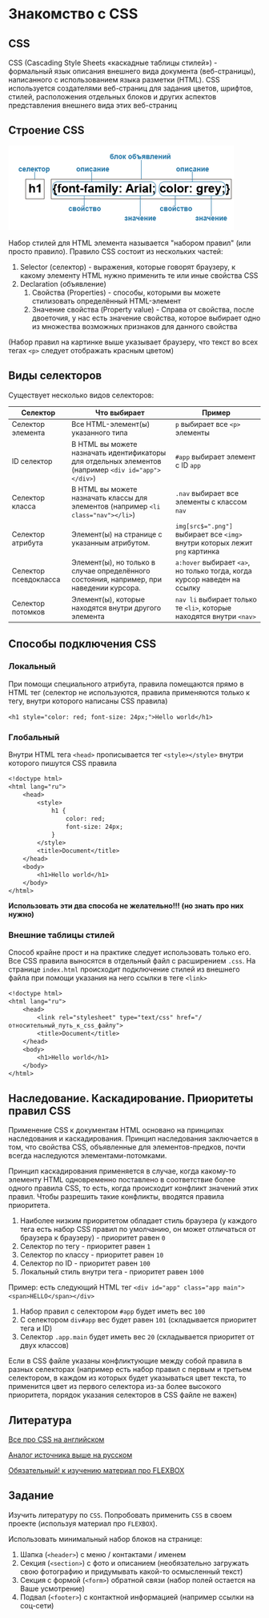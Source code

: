 # Знакомство с CSS

## CSS

CSS (Cascading Style Sheets «каскадные таблицы стилей») - формальный язык описания внешнего вида документа
(веб-страницы), написанного с использованием языка разметки (HTML). CSS используется создателями веб-страниц для задания
цветов, шрифтов, стилей, расположения отдельных блоков и других аспектов представления внешнего вида этих веб-страниц

## Строение CSS
![](css_osnovy.png)

Набор стилей для HTML элемента называется "набором правил" (или просто правило).
Правило CSS состоит из нескольких частей:

1. Selector (селектор) -  выражения, которые говорят браузеру, к какому элементу HTML нужно применить
те или иные свойства CSS
2. Declaration (объявление)
   1. Свойства (Properties) - способы, которыми вы можете стилизовать определённый HTML-элемент
   2. Значение свойства (Property value) - Справа от свойства, после двоеточия, у нас есть значение свойства,
   которое выбирает одно из множества возможных признаков для данного свойства

(Набор правил на картинке выше указывает браузеру, что текст во всех тегах `<p>` следует отображать красным цветом)

## Виды селекторов

Существует несколько видов селекторов:

| Селектор      | Что выбирает | Пример |
| ----------- | ----------- | -----------  |
| Селектор элемента  | Все HTML-элемент(ы) указанного типа | `p` выбирает все `<p>` элементы  |
| ID селектор  | В HTML вы можете назначать идентификаторы для отдельных элементов (например `<div id="app"></div>`) | `#app` выбирает элемент с ID `app`  |
| Селектор класса  | В HTML вы можете назначать классы для элементов (например `<li class="nav"></li>`) | `.nav` выбирает все элементы с классом `nav`  |
| Селектор атрибута  | Элемент(ы) на странице с указанным атрибутом. | `img[src$=".png"]` выбирает все `<img>` внутри которых лежит `png` картинка  |
| Селектор псевдокласса  | Элемент(ы), но только в случае определённого состояния, например, при наведении курсора. | `a:hover` выбирает `<a>`, но только тогда, когда курсор наведен на ссылку  |
| Селектор потомков  | Элемент(ы), которые находятся внутри другого элемента | `nav li` выбирает только те `<li>`, которые находятся внутри `<nav>`  |

## Способы подключения CSS

### Локальный
При помощи специального атрибута, правила помещаются прямо в HTML тег (селектор не используются,
правила применяются только к тегу, внутри которого написаны CSS правила)

`<h1 style="color: red; font-size: 24px;">Hello world</h1>`

### Глобальный
Внутри HTML тега `<head>` прописывается тег `<style></style>` внутри которого пишутся CSS правила


    <!doctype html>
    <html lang="ru">
        <head>
            <style>
                h1 {
                    color: red;
                    font-size: 24px;
                }
            </style>
            <title>Document</title>
        </head>
        <body>
            <h1>Hello world</h1>
        </body>
    </html>


**Использовать эти два способа не желательно!!! (но знать про них нужно)**

### Внешние таблицы стилей

Способ крайне прост и на практике следует использовать только его. Все CSS правила выносятся в отдельный файл с
расширением `.css`. На странице `index.html` происходит подключение стилей из внешнего файла при помощи указания на него
ссылки в теге `<link>`

    <!doctype html>
    <html lang="ru">
        <head>
            <link rel="stylesheet" type="text/css" href="/относительный_путь_к_css_файлу">
            <title>Document</title>
        </head>
        <body>
            <h1>Hello world</h1>
        </body>
    </html>

## Наследование. Каскадирование. Приоритеты правил CSS

Применение CSS к документам HTML основано на принципах наследования и каскадирования. Принцип наследования заключается
в том, что свойства CSS, объявленные для элементов-предков, почти всегда наследуются элементами-потомками.

Принцип каскадирования применяется в случае, когда какому-то элементу HTML одновременно поставлено в соответствие более
одного правила CSS, то есть, когда происходит конфликт значений этих правил. Чтобы разрешить такие конфликты, вводятся
правила приоритета.

1. Наиболее низким приоритетом обладает стиль браузера (у каждого тега есть набор CSS правил по умолчанию, он может
отличаться от браузера к браузеру) - приоритет равен `0`
2. Селектор по тегу - приоритет равен `1`
3. Селектор по классу - приоритет равен `10`
4. Селектор по ID - приоритет равен `100`
5. Локальный стиль внутри тега - приоритет равен `1000`

Пример: есть следующий HTML тег `<div id="app" class="app main"><span>HELLO</span></div>`

1. Набор правил с селектором `#app` будет иметь вес `100`
2. С селектором `div#app` вес будет равен `101` (складывается приоритет тега и ID)
3. Селектор `.app.main` будет иметь вес `20` (складывается приоритет от двух классов)

Если в CSS файле указаны конфликтующие между собой правила в разных селекторах (например есть
набор правил с первым и третьем селектором, в каждом из которых будет указываться цвет текста, то применится цвет
из первого селектора из-за более высокого приоритета, порядок указания селекторов в CSS файле не важен)

## Литература

[Все про CSS на английском](https://www.w3schools.com/css/default.asp)

[Аналог источника выше на русском](https://html5book.ru/css-css3/)


[Обязательный! к изучению материал про FLEXBOX](https://tproger.ru/translations/how-css-flexbox-works/)

## Задание

Изучить литературу по `CSS`. Попробовать применить `CSS` в своем проекте (используя материал про `FLEXBOX`).  

Использовать минимальный набор блоков на странице:
1. Шапка (`<header>`) с меню / контактами / именем
2. Секция (`<section>`) с фото и описанием (необязательно загружать свою фотографию и придумывать 
какой-то осмысленный текст)
3. Секция с формой (`<form>`) обратной связи (набор полей остается на Ваше усмотрение)
4. Подвал (`<footer>`) с контактной информацией (например ссылки на соц-сети)

